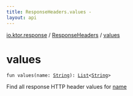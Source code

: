 ```yaml
---
title: ResponseHeaders.values - 
layout: api
---
```


<div class='api-docs-breadcrumbs'><a href="../index.html">io.ktor.response</a> / <a href="index.html">ResponseHeaders</a> / <a href="./values.html">values</a></div>

# values

<div class="signature"><code><span class="keyword">fun </span><span class="identifier">values</span><span class="symbol">(</span><span class="parameterName" id="io.ktor.response.ResponseHeaders$values(kotlin.String)/name">name</span><span class="symbol">:</span>&nbsp;<a href="https://kotlinlang.org/api/latest/jvm/stdlib/kotlin/-string/index.html"><span class="identifier">String</span></a><span class="symbol">)</span><span class="symbol">: </span><a href="https://kotlinlang.org/api/latest/jvm/stdlib/kotlin.collections/-list/index.html"><span class="identifier">List</span></a><span class="symbol">&lt;</span><a href="https://kotlinlang.org/api/latest/jvm/stdlib/kotlin/-string/index.html"><span class="identifier">String</span></a><span class="symbol">&gt;</span></code></div>

Find all response HTTP header values for <a href="values.html#io.ktor.response.ResponseHeaders$values(kotlin.String)/name">name</a>

